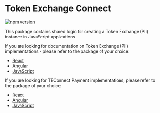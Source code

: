 # Token Exchange Connect
[![npm version](https://img.shields.io/npm/v/@magensa/token-exchange.svg?style=for-the-badge)](https://www.npmjs.com/package/@magensa/token-exchange "@magensa/token-exchange npm.js")  

This package contains shared logic for creating a Token Exchange (PII) instance in JavaScript applications.  

If you are looking for documentation on Token Exchange (PII) implementations - please refer to the package of your choice:  

- [React](https://github.com/Magensa/token-exchange-react)
- [Angular](https://github.com/Magensa/token-exchange-ng)
- [JavaScript](https://github.com/Magensa/token-exchange-js)

If you are looking for TEConnect Payment implementations, please refer to the package of your choice:

- [React](https://github.com/Magensa/te-connect-react)
- [Angular](https://github.com/Magensa/te-connect-ng)
- [JavaScript](https://github.com/Magensa/te-connect-js)
